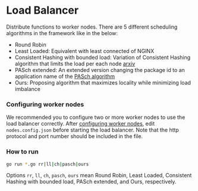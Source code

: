 # Load Balancer

Distribute functions to worker nodes. There are 5 different scheduling algorithms in the framework like in the below:

- Round Robin
- Least Loaded: Equivalent with least connected of NGINX
- Consistent Hashing with bounded load: Variation of Consistent Hashing algorithm that limits the load per each node [arxiv](https://arxiv.org/abs/1608.01350)
- PASch extended: An extended version changing the package id to an application name of the [PASch algorithm](https://ieeexplore.ieee.org/document/8752939)
- Ours: Proposing algorithm that maximizes locality while minimizing load imbalance

### Configuring worker nodes

We recommended you to configure two or more worker nodes to use the load balancer correctly.
After [configuring worker nodes](../worker_front), edit `nodes.config.json` before starting the load balancer.
Note that the http protocol and port number should be included in the file.

### How to run

```bash
go run *.go rr|ll|ch|pasch|ours
```

Options `rr`, `ll`, `ch`, `pasch`, `ours` mean Round Robin, Least Loaded, Consistent Hashing with bounded load, PASch extended, and Ours, respectively.

